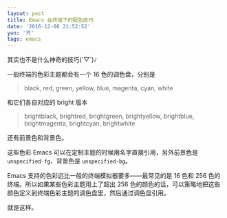 ```yaml
---
layout: post
title: Emacs 在终端下的配色技巧
date: '2016-12-08 21:52:52'
yun: '齐'
tags: emacs
---
```


其实也不是什么神奇的技巧(´▽`)ﾉ

一般终端的色彩主题都会有一个 16 色的调色盘，分别是

>black, red, green, yellow, blue, magenta, cyan, white

和它们各自对应的 bright 版本
> brightblack, brightred, brightgreen, brightyellow, brightblue, brightmagenta, brightcyan, brightwhite

还有前景色和背景色。

这些色彩 Emacs 可以在定制主题的时候用名字直接引用，另外前景色是`unspecified-fg`、背景色是 `unspecified-bg`。

Emacs 支持的色彩远比一般的终端模拟器要多——最常见的是 16 色和 256 色的终端。所以如果某些色彩主题用上了超出 256 色的颜色的话，可以策略地把这些颜色定义到终端色彩主题的调色盘里，然后通过调色盘引用。

就是这样。
